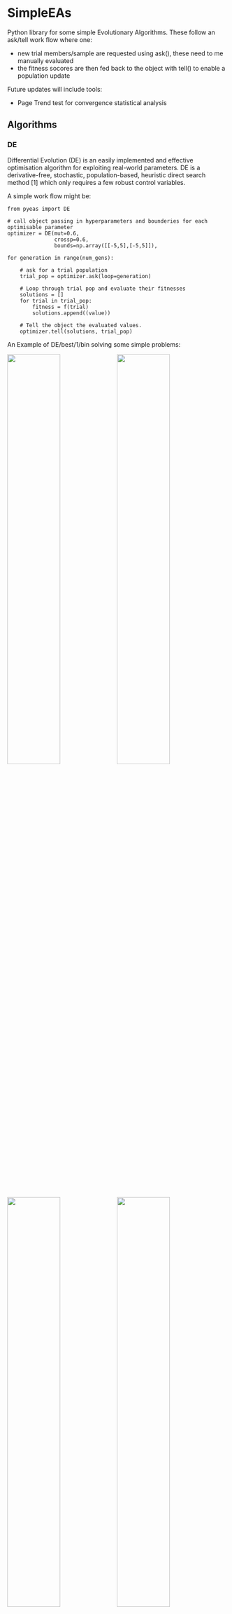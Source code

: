 # SimpleEAs
Python library for some simple Evolutionary Algorithms.
These follow an ask/tell work flow where one:
- new trial members/sample are requested using ask(), these need to me manually evaluated
- the fitness socores are then fed back to the object with tell() to enable a population update

Future updates will include tools:
- Page Trend test for convergence statistical analysis

## Algorithms


### DE
Differential Evolution (DE) is an easily implemented and effective optimisation algorithm for exploiting real-world parameters. 
DE is a derivative-free, stochastic, population-based, heuristic direct search method [1] which only requires a few robust control variables. 

A simple work flow might be:
```
from pyeas import DE

# call object passing in hyperparameters and bounderies for each optimisable parameter
optimizer = DE(mut=0.6,
               crossp=0.6,
               bounds=np.array([[-5,5],[-5,5]]),

for generation in range(num_gens):

    # ask for a trial population
    trial_pop = optimizer.ask(loop=generation)

    # Loop through trial pop and evaluate their fitnesses 
    solutions = []
    for trial in trial_pop:
        fitness = f(trial)
        solutions.append((value))
    
    # Tell the object the evaluated values.
    optimizer.tell(solutions, trial_pop)

```

An Example of DE/best/1/bin solving some simple problems:

<p float="left">
  <img src="https://raw.githubusercontent.com/benedictjones/pyeas/main/examples/DE_bohachevsky.gif" width="49%" />
  <img src="https://raw.githubusercontent.com/benedictjones/pyeas/main/examples/DE_6hc.gif" width="49%" />
</p>
<p float="left">
  <img src="https://raw.githubusercontent.com/benedictjones/pyeas/main/examples/DE_beale.gif" width="49%" />
  <img src="https://raw.githubusercontent.com/benedictjones/pyeas/main/examples/DE_kean.gif" width="49%" />
</p>


An example of DE/ttb/1/bin solving a 5th order polynomial to fit noisy cos(x) data.

![](https://raw.githubusercontent.com/benedictjones/pyeas/main/examples/DE.gif)


### OpenAI ES
Evolutionary Strategies (ES) involve the evaluation of a population of real valued genotypes (or population members), after which the best members are kept, and others discarded.

Natural Evolutionary Strategies (NES) are a family of Evolution Strategies which iteratively update a search distribution by using an estimated gradient on its distribution parameters.
Notably, NES performs gradient accent along the natural gradient.

The OpenAI Evolutionary Stratergy (OAIES) algorithm is a type of NES [2], implemented here as vanilla gradient decent, with momentum, or with adam optimiser [3].

A simple work flow might be:
```
from pyeas import OAIES

# call object passing in hyperparameters and bounderies for each optimisable parameter
optimizer = OAIES(alpha=0.01,
                 sigma=0.002,
                 bounds=np.array([[-10,10],[-10,10]]),
                 population_size=20,
                 optimiser = 'adam',
                 seed=1)

for generation in range(num_gens):

    # ask for a pseudo-population
    trial_pop = optimizer.ask(loop=generation)

    # Loop through pseudo-pop and evaluate their fitnesses 
    solutions = []
    for trial in trial_pop:
        fitness = f(trial)
        solutions.append((value))
    
    # Tell the object the evaluated values.
    optimizer.tell(solutions, trial_pop)

    # Calc the new parent fitness, and tell again!
    parent_fit = f(optimizer.parent)
    optimizer.tellAgain(parent_fit)
    
```


An Example of OAIES solving some simple problems:
<p float="left">
  <img src="https://raw.githubusercontent.com/benedictjones/pyeas/main/examples/OAIES_bohachevsky.gif" width="49%" />
  <img src="https://raw.githubusercontent.com/benedictjones/pyeas/main/examples/OAIES_6hc.gif" width="49%" />
</p>
<p float="left">
  <img src="https://raw.githubusercontent.com/benedictjones/pyeas/main/examples/OAIES_beale.gif" width="49%" />
  <img src="https://raw.githubusercontent.com/benedictjones/pyeas/main/examples/OAIES_kean.gif" width="49%" />
</p>


## Additional Functionality

### Groupings

You might not always want a population member to be a 1d array with a corresponding boundary array. e.g., 
- member: [-0.5, -1.9, 1.6, -2, 8], 
- boundaries: [ [-1,1], [-2,2], [-2,2], [-10,10], [-10,10] ]

Instead, we might want to group a member into sub arrays corresponding to a list of boundaries. We can do this using the 'groupings' argument. e.g., 
- member: [[-0.5], [-1.9, 1.6], [-2, 8]], 
- boundaries: [ [-1,1], [-2,2], [-10,10] ]
- grouping: [1, 2, 2]


### Number of Evaluations

The number of evaluations performed (recorded when the object is told solutions) is tracked.
This means that systems can be compared for there computational consumption, rather then just the number of generations/iterations performed.

This is very important to enable realistic comparisons in case mini-batching is being used [4].

## References 

[1] R. Storn and K. Price, “Differential Evolution – A Simple and Efficient Heuristic for global Optimization over Continuous Spaces,” Journal of Global Optimization, vol. 11, no. 4, pp. 341–359, Dec. 1997. [Online]. Available: https://doi.org/10.1023/A:1008202821328

[2] T. Salimans, J. Ho, X. Chen, S. Sidor, and I. Sutskever, “Evolution Strategies as a Scalable Alternative to Reinforcement Learning,” Sep. 2017. [Online]. Available: http://arxiv.org/abs/1703.03864

[3] D. P. Kingma and J. Ba, “Adam: A Method for Stochastic Optimization,” arXiv, Jan. 2017. [Online]. Available: http://arxiv.org/abs/1412.6980

[4] Benedict. A. H. Jones, N. Al Moubayed, D. A. Zeze, and C. Groves, ‘Enhanced methods for Evolution in-Materio Processors’, in 2021 International Conference on Rebooting Computing (ICRC), Nov. 2021, pp. 109–118. http://doi.org/10.1109/ICRC53822.2021.00026.
